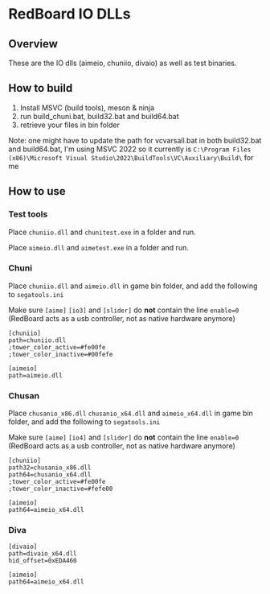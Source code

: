 # RedBoard IO DLLs

## Overview

These are the IO dlls (aimeio, chuniio, divaio) as well as test binaries. 

## How to build

1. Install MSVC (build tools), meson & ninja
2. run build_chuni.bat, build32.bat and build64.bat 
3. retrieve your files in bin folder

Note: one might have to update the path for vcvarsall.bat in both build32.bat and build64.bat, 
I'm using MSVC 2022 so it currently is `C:\Program Files (x86)\Microsoft Visual Studio\2022\BuildTools\VC\Auxiliary\Build\` for me

## How to use

### Test tools

Place `chuniio.dll` and `chunitest.exe` in a folder and run.

Place `aimeio.dll` and `aimetest.exe` in a folder and run.

### Chuni

Place `chuniio.dll` and `aimeio.dll` in game bin folder, and add the following to `segatools.ini`

Make sure `[aime]` `[io3]` and `[slider]` do **not** contain the line `enable=0`
(RedBoard acts as a usb controller, not as native hardware anymore)

```
[chuniio]
path=chuniio.dll
;tower_color_active=#fe00fe
;tower_color_inactive=#00fefe

[aimeio]
path=aimeio.dll
```

### Chusan

Place `chusanio_x86.dll` `chusanio_x64.dll` and `aimeio_x64.dll` in game bin folder, and add the following to `segatools.ini`

Make sure `[aime]` `[io4]` and `[slider]` do **not** contain the line `enable=0`
(RedBoard acts as a usb controller, not as native hardware anymore)

```
[chuniio]
path32=chusanio_x86.dll
path64=chusanio_x64.dll
;tower_color_active=#fe00fe
;tower_color_inactive=#fefe00

[aimeio]
path64=aimeio_x64.dll
```

### Diva

```
[divaio]
path=divaio_x64.dll
hid_offset=0xEDA460

[aimeio]
path64=aimeio_x64.dll
```